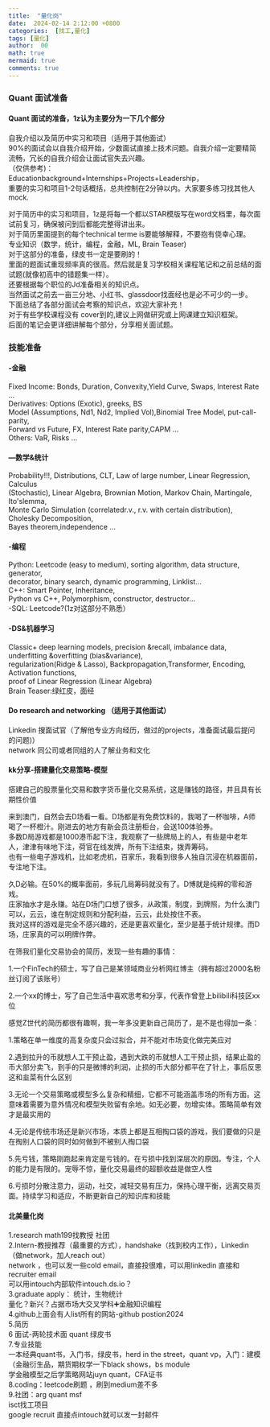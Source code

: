 ```yaml
---
title:  "量化岗"
date:  2024-02-14 2:12:00 +0800
categories:  [找工,量化] 
tags: [量化]     
author:  00                    
math: true
mermaid: true
comments: true
---
```

### Quant 面试准备

#### Quant 面试的准备，1z认为主要分为一下几个部分<br>
自我介绍以及简历中实习和项目（适用于其他面试）<br>
90%的面试会以自我介绍开始，少数面试直接上技术问题。自我介绍一定要精简流畅，冗长的自我介绍会让面试官失去兴趣。<br>
（仅供参考)：<br>
Educationbackground+Internships+Projects+Leadership，<br>
重要的实习和项目1-2句话概括，总共控制在2分钟以内。大家要多练习找其他人mock.<br>

对于简历中的实习和项目，1z是将每一个都以STAR模版写在word文档里，每次面试前复习，确保被问到后都能完整得讲出来。<br>
对于简历里面提到的每个technical terme is要能够解释，不要抱有侥幸心理。<br>
专业知识（数学，统计，编程，金融，ML, Brain Teaser)<br>
对于这部分的准备，绿皮书一定是要刷的！<br>
里面的题面试重现频率真的很高。然后就是复习学校相关课程笔记和之前总结的面试题(就像初高中的错题集一样）。<br>
还要根据每个职位的Jd准备相关的知识点。<br>
当然面试之前去一亩三分地、小红书、glassdoor找面经也是必不可少的一步。<br>
下面总结了各部分面试会考察的知识点，欢迎大家补充！<br>
对于有些学校课程没有 cover到的,建议上网做研究或上网课建立知识框架。<br>
后面的笔记会更详细讲解每个部分，分享相关面试题。<br>
### 技能准备
#### -金融<br>
Fixed Income: Bonds, Duration, Convexity,Yield Curve, Swaps, Interest Rate ...<br>
Derivatives: Options (Exotic), greeks, BS<br>
Model (Assumptions, Nd1, Nd2, Implied Vol),Binomial Tree Model, put-call-parity,<br>
Forward vs Future, FX, Interest Rate parity,CAPM ...<br>
Others: VaR, Risks ...<br>
#### —数学&统计<br>
Probability!!!, Distributions, CLT, Law of large number, Linear Regression, Calculus<br>
(Stochastic), Linear Algebra, Brownian Motion, Markov Chain, Martingale, Ito'slemma, <br>
Monte Carlo Simulation (correlatedr.v., r.v. with certain distribution), Cholesky Decomposition, <br>
Bayes theorem,independence ...<br>
#### -编程<br>
Python: Leetcode (easy to medium), sorting algorithm, data structure, generator, <br>
decorator, binary search, dynamic programming, Linklist...<br>
C++: Smart Pointer, Inheritance,<br>
Python vs C++, Polymorphism, constructor, destructor...<br>
-SQL: Leetcode?(1z对这部分不熟悉）<br>
#### -DS&机器学习<br>
Classic+ deep learning models, precision &recall, imbalance data, underfitting &overfitting (bias&variance), <br>
regularization(Ridge & Lasso), Backpropagation,Transformer, Encoding, Activation functions,<br>
proof of Linear Regression (Linear Algebra)<br>
Brain Teaser:绿红皮，面经<br>

#### Do research and networking （适用于其他面试）<br>
Linkedin 搜面试官（了解他专业方向经历，做过的projects，准备面试最后提问的问题)）<br>
network 同公司或者同组的人了解业务和文化<br>

#### kk分享-搭建量化交易策略-模型<br>

搭建自己的股票量化交易和数字货币量化交易系统，这是赚钱的路径，并且具有长期性价值<br>

来到澳门，自然会去D场看一看。D场都是有免费饮料的，我喝了一杯咖啡，A师喝了一杯橙汁。刚进去的地方有新会员注册柜台，会送100体验券。<br>
多数D局游戏都是1000港币起下注，我观察了一些牌局上的人，有些是中老年人，津津有味地下注，荷官在线发牌，所有下注结束，拨弄筹码。<br>
也有一些电子游戏机，比如老虎机，百家乐，我看到很多人独自沉浸在机器面前，专注地下注。<br>

久D必输。在50%的概率面前，多玩几局筹码就没有了。D博就是纯粹的零和游戏。<br>
庄家抽水才是永赚。站在D场门口想了很多，从政策，制度，到牌照，为什么澳门可以，云云，谁在制定规则和分配利益，云云，此处按住不表。<br>
我对这样的游戏是完全不感兴趣的，还是更喜欢量化，至少是基于统计规律。而D场，庄家真的可以明牌作弊。<br>

在筛我们量化交易协会的简历，发现一些有趣的事情：<br>

1.一个FinTech的硕士，写了自己是某领域商业分析网红博主（拥有超过2000名粉丝订阅了该账号）<br>

2.一个xx的博士，写了自己生活中喜欢思考和分享，代表作曾登上bilibili科技区xx位<br>

感觉Z世代的简历都很有趣啊，我一年多没更新自己简历了，是不是也得加一条：<br>

1.策略在单一维度的高复杂度只会过拟合，并不能对市场变化做完美应对<br>

2.遇到拉升的币就想人工干预止盈，遇到大跌的币就想人工干预止损，结果止盈的币大部分卖飞，到手的只是微博的利润，止损的币大部分都平在了针上，事后反思这和韭菜有什么区别<br>

3.无论一个交易策略或模型多么复杂和精细，它都不可能涵盖市场的所有方面。这意味着需要为意外情况和模型失败留有余地。如无必要，勿增实体。策略简单有效才是最实用的<br>

4.无论是传统市场还是新兴市场，本质上都是互相掏口袋的游戏，我们要做的只是在掏别人口袋的同时如何做到不被别人掏口袋 <br>

5.先亏钱，策略刚跑起来肯定是亏钱的。在亏损中找到深层次的原因。专注，个人的能力是有限的。宠辱不惊，量化交易最终的超额收益是做空人性<br>

6.亏损时分散注意力，运动，社交，减轻交易有压力，保持心理平衡，远离交易页面。持续学习和适应，不断更新自己的知识库和技能<br>


#### 北美量化岗<br>
1.research math199找教授 社团<br>
2.Intern-教授推荐（最重要的方式），handshake（找到校内工作），Linkedin（做network，加人reach out）<br>
network ，也可以发一些cold email，直接投很难，可以用linkedin 直接和recruiter email<br>
可以用intouch内部软件intouch.ds.io？<br>
3.graduate apply： 统计，生物统计<br>
量化？新兴？占据市场大交叉学科➕金融知识编程<br>
4.github上面会有人list所有的网站-github postion2024<br>
5.简历<br>
6 面试-两轮技术面 quant 绿皮书<br>
7.专业技能 <br>
一本经典quant书，入门书，绿皮书，herd in the street，quant vp，入门：建模（金融衍生品，期货期权学一下black shows，bs module<br>
学金融模型之后学策略网站juyn quant，CFA证书<br>
8.coding：leetcode刷题 ，刷到medium差不多<br>
9.社团：arg quant msf<br>
isct找工项目<br>
google recruit 直接点intouch就可以发一封邮件<br>


